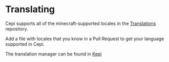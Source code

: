 # Translating

Cepi supports all of the minecraft-supported locales in the [Translations](https://github.cepi.world/Translations) repository.

Add a file with locales that you know in a Pull Request to get your language supported in Cepi.

The translation manager can be found in [Kepi](https://github.cepi.world/Kepi)